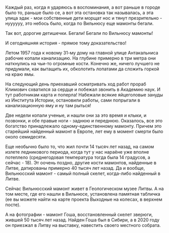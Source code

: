 Каждый раз, когда я ударяюсь в воспоминания, а вот раньше в городе было то, раньше было се, а вот эта остановка так называлась, а эта улица эдак - мои собственные дети морщат нос и тянут презрительно - нуууууу, это небось было, когда по Вильнюсу еще мамонты бегали.

Так вот, дорогие детишечки. Бегали! Бегали по Вильнюсу мамонты!

И сегодняшняя история - прямое тому доказательство!

Летом 1957 года к новому 31-му дому на главной улице Антакальниса рабочие копали канализацию.  На глубине примерно в три метра они наткнулись на чьи-то огромные кости. Конечно же, ничего лучшего не придумали, как вытащить их, обколотить лопатами да сложить горкой на краю ямы.

На следующий день приехавший осматривать ход работ прораб Климович схватился за сердце и побежал звонить в Академию наук. И тут работникам карта и поперла! Набежали всякие яйцеголовые зануды из Института Истории, остановили работы, сами попрыгали в канализационную яму и ну там рыться!

Две недели копали ученые, и нашли они за это время и клыки, и позвонки, и обе правые ноги - заднюю и переднюю. Оказалось, все это богатство принадлежало одному-единственному мамонту. Причем это старейший найденный мамонт в Европе, лет ему в момент смерти было около семидесяти.

Еще необычно было то, что жил почти 14 тысяч лет назад, на самом излете ледникового периода, когда тут у нас нараёне уже вполне потеплело (среднегодовая температура тогда была 14 градусов, а сейчас - 18). Эт оочень поздно, другие кости мамонтов, найденные в Литве, датированы примерно 40 тысяч лет назад. Да и вообще, Вильнюсский мамонт - самый полный скелет, когда-либо найденный в Литве.

Сейчас Вильнюсский мамонт живет в Геологическом музее Литвы. А на том месте, где его нашли в Вильнюсе, установлена памятная табличка (ее вы можете найти на карте проекта Выходные на колесах, в верхнем посте).

А на фотографии - мамонт Гоша, восстановленный скелет зверюги, жившей 50 тысяч лет назад. Найден Гоша был в Сибири, а в 2020 году он приезжал в Литву на выставку, навестить своего  местного собрата.

